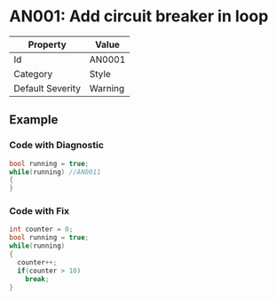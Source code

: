 # AN001: Add circuit breaker in loop

| Property                    | Value    |
| --------------------------- | -------- |
| Id                          | AN0001  |
| Category                    | Style    |
| Default Severity            | Warning  |

## Example

### Code with Diagnostic

```csharp
bool running = true;
while(running) //AN0011
{
}
```

### Code with Fix

```csharp
int counter = 0;
bool running = true;
while(running)
{
  counter++;
  if(counter > 10)
    break;
}
```
